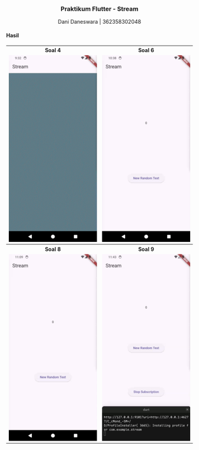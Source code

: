 <h3 align="center">Praktikum Flutter - Stream</h3>
<p align="center">Dani Daneswara | 362358302048</p>

#### Hasil
<table>
  <tr>
    <th align="center">Soal 4</th>
    <th align="center">Soal 6</th>
  </tr><tr>
    <td><img src="images/4.gif"></td>
    <td><img src="images/6.gif"></td>
  </tr><tr>
    <th align="center">Soal 8</th>
    <th align="center">Soal 9</th>
  </tr><tr>
    <td><img src="images/8.gif"></td>
    <td><img src="images/9.gif"></td>
  </tr>
</table>